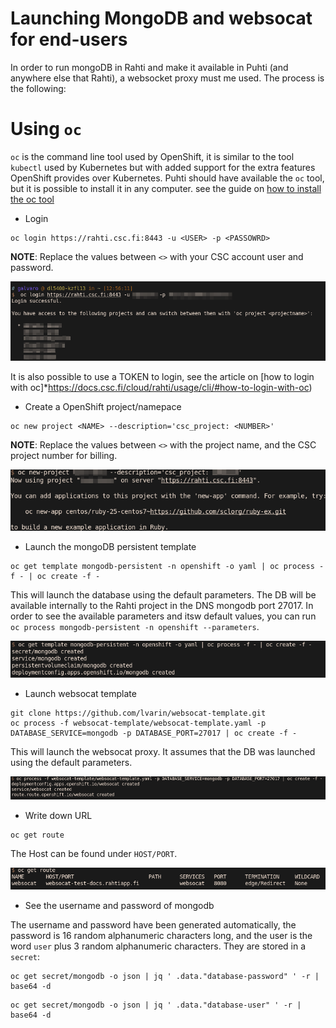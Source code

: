 # Launching MongoDB and websocat for end-users

In order to run mongoDB in Rahti and make it available in Puhti (and anywhere else that Rahti), a websocket proxy must me used. The process is the following:

# Using `oc`

`oc` is the command line tool used by OpenShift, it is similar to the tool `kubectl` used by Kubernetes but with added support for the extra features OpenShift provides over Kubernetes. Puhti should have available the `oc` tool, but it is possible to install it in any computer. see the guide on [how to install the oc tool](https://docs.csc.fi/cloud/rahti/usage/cli/#how-to-install-the-oc-tool)

* Login

```
oc login https://rahti.csc.fi:8443 -u <USER> -p <PASSOWRD>
```
**NOTE**: Replace the values between `<>` with your CSC account user and password.

![oc login](oc-login.png)

It is also possible to use a TOKEN to login, see the article on [how to login with oc]*https://docs.csc.fi/cloud/rahti/usage/cli/#how-to-login-with-oc)

* Create a OpenShift project/namepace

```
oc new project <NAME> --description='csc_project: <NUMBER>'
```
 **NOTE**: Replace the values between `<>` with the project name, and the CSC project number for billing.

![oc new-project](oc-new-project.png)

* Launch the mongoDB persistent template

```
oc get template mongodb-persistent -n openshift -o yaml | oc process -f - | oc create -f -
```

This will launch the database using the default parameters. The DB will be available internally to the Rahti project in the DNS mongodb port 27017. In order to see the available parameters and itsw default values, you can run `oc process mongodb-persistent -n openshift --parameters`.

![oc template mongodb](oc-template-mongodb.png)

* Launch websocat template

```
git clone https://github.com/lvarin/websocat-template.git
oc process -f websocat-template/websocat-template.yaml -p DATABASE_SERVICE=mongodb -p DATABASE_PORT=27017 | oc create -f -
```

This will launch the websocat proxy. It assumes that the DB was launched using the default parameters.

![oc template websocat](oc-template-websocat.png)

* Write down URL

```
oc get route
```

The Host can be found under `HOST/PORT`.

![oc get route](oc-get-route.png)

* See the username and password of mongodb

The username and password have been generated automatically, the password is 16 random alphanumeric characters long, and the user is the word `user` plus 3 random alphanumeric characters. They are stored in a `secret`:


```
oc get secret/mongodb -o json | jq ' .data."database-password" ' -r | base64 -d
```

```
oc get secret/mongodb -o json | jq ' .data."database-user" ' -r | base64 -d
```



